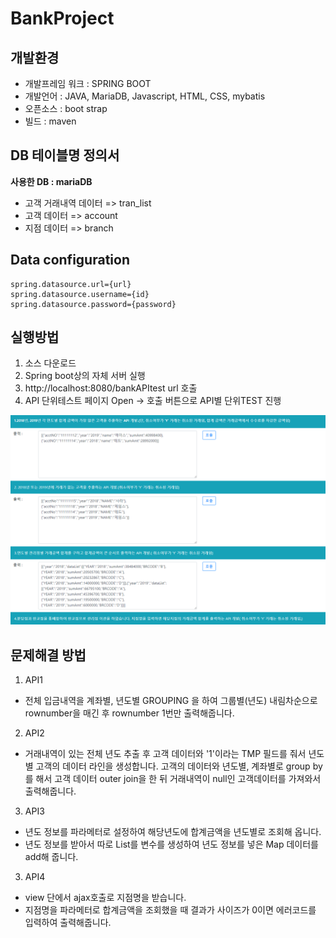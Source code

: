 # BankProject

## 개발환경
- 개발프레임 워크 : SPRING BOOT
- 개발언어 : JAVA,  MariaDB, Javascript, HTML, CSS, mybatis
- 오픈소스 : boot strap
- 빌드 : maven


## DB 테이블명 정의서
**사용한 DB : mariaDB**
- 고객 거래내역 데이터 => tran_list
- 고객 데이터 => account
- 지점 데이터 => branch

## Data configuration
    spring.datasource.url={url}
    spring.datasource.username={id}
    spring.datasource.password={password}

## 실행방법
1. 소스 다운로드
2. Spring boot상의 자체 서버 실행
3. http://localhost:8080/bankAPItest url 호출
4. API 단위테스트 페이지 Open -> 호출 버튼으로 API별 단위TEST 진행

![view](./view.jpg)

## 문제해결 방법
1. API1
- 전체 입금내역을 계좌별, 년도별 GROUPING 을 하여 그룹별(년도) 내림차순으로 rownumber을 매긴 후 rownumber 1번만 출력해줍니다.

2. API2
- 거래내역이 있는 전체 년도 추출 후 고객 데이터와 '1'이라는 TMP 필드를 줘서 년도별 고객의 데이터 라인을 생성합니다.
  고객의 데이터와 년도별, 계좌별로 group by를 해서 고객 데이터 outer join을 한 뒤 거래내역이 null인 고객데이터를 가져와서 출력해줍니다.
  
3. API3
- 년도 정보를 파라메터로 설정하여 해당년도에 합계금액을 년도별로 조회해 옵니다.
- 년도 정보를 받아서 따로 List를 변수를 생성하여 년도 정보를 넣은 Map 데이터를 add해 줍니다.

3. API4
- view 단에서 ajax호출로 지점명을 받습니다. 
- 지점명을 파라메터로 합계금액을 조회했을 때 결과가 사이즈가 0이면 에러코드를 입력하여 출력해줍니다.


